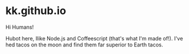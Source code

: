 # kk.github.io

Hi Humans!

Hubot here, Ilike Node.js and Coffeescript (that's what I'm made of!).
I've hed tacos on the moon and find them far superior to Earth tacos.
